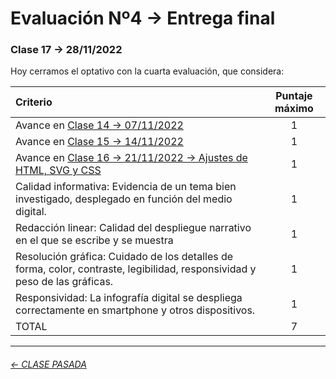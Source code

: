 # Evaluación Nº4 → Entrega final

###  Clase 17 → 28/11/2022

Hoy cerramos el optativo con la cuarta evaluación, que considera:

| Criterio | Puntaje máximo |
|:---------|:---------------:|
| Avance en [Clase 14 → 07/11/2022](https://github.com/profesorfaco/dno075-2022-2/tree/main/clase-14) | 1 |
| Avance en [Clase 15 → 14/11/2022](https://github.com/profesorfaco/dno075-2022-2/tree/main/clase-15) | 1 |
| Avance en [Clase 16 → 21/11/2022 → Ajustes de HTML, SVG y CSS](https://github.com/profesorfaco/dno075-2022-2/tree/main/clase-16) | 1 |
| Calidad informativa: Evidencia de un tema bien investigado, desplegado en función del medio digital. | 1 |
| Redacción linear: Calidad del despliegue narrativo en el que se escribe y se muestra | 1 |
| Resolución gráfica: Cuidado de los detalles de forma, color, contraste, legibilidad, responsividad y peso de las gráficas. | 1 |
| Responsividad: La infografía digital se despliega correctamente en smartphone y otros dispositivos. | 1 |
| TOTAL | 7 |

- - - - - - - - - - -

###### [← CLASE PASADA](https://github.com/profesorfaco/dno075-2022-2/tree/main/clase-16)

